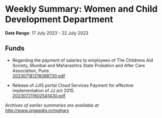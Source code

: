# Weekly Summary: Women and Child Development Department

**Date Range**: 17 July 2023 - 22 July 2023


## Funds
- Regarding the payment of salaries to employees of The Childrens Aid Society, Mumbai and Maharashtra State Probation and After Care Association, Pune.\
  [202307181216088730.pdf](https://gr.maharashtra.gov.in/Site/Upload/Government%20Resolutions/English/202307181216088730.pdf)

- Release of JJIS portal Cloud Services Payment for effective implementation of JJ act 2015.\
  [202307211602541430.pdf](https://gr.maharashtra.gov.in/Site/Upload/Government%20Resolutions/English/202307211602541430.pdf)


*Archives of earlier summaries are available at http://www.orgpedia.in/mahgrs*